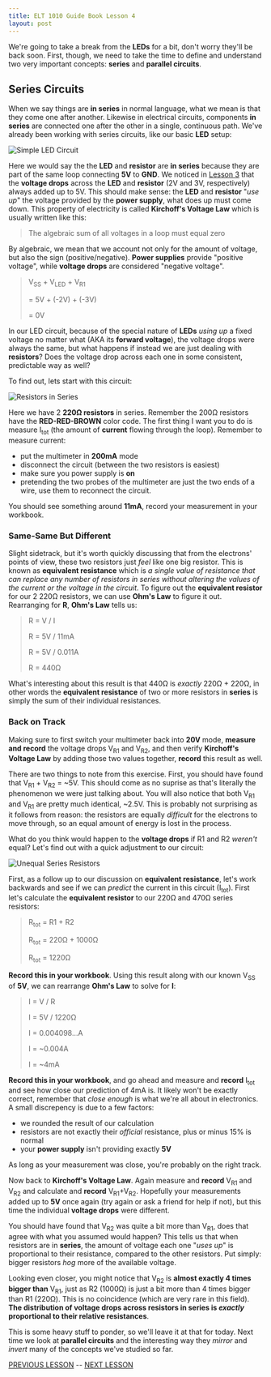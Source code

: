 ```yaml
---
title: ELT 1010 Guide Book Lesson 4
layout: post
---
```


We're going to take a break from the **LEDs** for a bit, don't worry they'll be back soon. First, though, we need to take the time to define and understand two very important concepts: **series** and **parallel circuits**.

## Series Circuits

When we say things are **in series** in normal language, what we mean is that they come one after another. Likewise in electrical circuits, components **in series** are connected one after the other in a single, continuous path. We've already been working with series circuits, like our basic **LED** setup:

![Simple LED Circuit](../images/schematics/circuit3-simpleled.svg)

Here we would say the the **LED** and **resistor** are **in series** because they are part of the same loop connecting **5V** to **GND**. We noticed in [Lesson 3](./ELT1010GuideBook3.md) that the **voltage drops** across the **LED** and **resistor** (2V and 3V, respectively) always added up to 5V. This should make sense: the **LED** and **resistor** "_use up_" the voltage provided by the **power supply**, what does up must come down. This property of electricity is called **Kirchoff's Voltage Law** which is usually written like this:

> The algebraic sum of all voltages in a loop must equal zero

By algebraic, we mean that we account not only for the amount of voltage, but also the sign (positive/negative). **Power supplies** provide "positive voltage", while **voltage drops** are considered "negative voltage".

> V<sub>SS</sub> + V<sub>LED</sub> + V<sub>R1</sub>
>
> = 5V + (-2V) + (-3V)
>
> = 0V

In our LED circuit, because of the special nature of **LEDs** _using up_ a fixed voltage no matter what (AKA its **forward voltage**), the voltage drops were always the same, but what happens if instead we are just dealing with **resistors**? Does the voltage drop across each one in some consistent, predictable way as well?

To find out, lets start with this circuit:

![Resistors in Series](../images/schematics/circuit2a-seriesresistors.svg)

Here we have 2 **220Ω resistors** in series. Remember the 200Ω resistors have the **RED-RED-BROWN** color code. The first thing I want you to do is measure I<sub>tot</sub> (the amount of **current** flowing through the loop). Remember to measure current:

- put the multimeter in **200mA** mode
- disconnect the circuit (between the two resistors is easiest)
- make sure you power supply is **on**
- pretending the two probes of the multimeter are just the two ends of a wire, use them to reconnect the circuit.

You should see something around **11mA**, record your measurement in your workbook.

### Same-Same But Different

Slight sidetrack, but it's worth quickly discussing that from the electrons' points of view, these two resistors just _feel_ like one big resistor. This is known as **equivalent resistance** which is _a single value of resistance that can replace any number of resistors in series without altering the values of the current or the voltage in the circuit_. To figure out the **equivalent resistor** for our 2 220Ω resistors, we can use **Ohm's Law** to figure it out. Rearranging for **R**, **Ohm's Law** tells us:

> R = V / I
>
> R = 5V / 11mA
>
> R = 5V / 0.011A
>
> R = 440Ω

What's interesting about this result is that 440Ω is _exactly_ 220Ω + 220Ω, in other words the **equivalent resistance** of two or more resistors in **series** is simply the sum of their individual resistances.

### Back on Track

Making sure to first switch your multimeter back into **20V** mode, **measure and record** the voltage drops V<sub>R1</sub> and V<sub>R2</sub>, and then verify **Kirchoff's Voltage Law** by adding those two values together, **record** this result as well.

There are two things to note from this exercise. First, you should have found that V<sub>R1</sub> + V<sub>R2</sub> = ~5V. This should come as no suprise as that's literally the phenomenon we were just talking about. You will also notice that both V<sub>R1</sub> and V<sub>R1</sub> are pretty much identical, ~2.5V. This is probably not surprising as it follows from reason: the resistors are equally _difficult_ for the electrons to move through, so an equal amount of energy is lost in the process.

What do you think would happen to the **voltage drops** if R1 and R2 _weren't_ equal? Let's find out with a quick adjustment to our circuit:

![Unequal Series Resistors](../images/schematics/circuit2b-seriesresistors.svg)

First, as a follow up to our discussion on **equivalent resistance**, let's work backwards and see if we can _predict_ the current in this circuit (I<sub>tot</sub>). First let's calculate the **equivalent resistor** to our 220Ω and 470Ω series resistors:

> R<sub>tot</sub> = R1 + R2
>
> R<sub>tot</sub> = 220Ω + 1000Ω
>
> R<sub>tot</sub> = 1220Ω

**Record this in your workbook**. Using this result along with our known V<sub>SS</sub> of **5V**, we can rearrange **Ohm's Law** to solve for **I**:

> I = V / R
>
> I = 5V / 1220Ω
>
> I = 0.004098...A
>
> I = ~0.004A
>
> I = ~4mA

**Record this in your workbook**, and go ahead and measure and **record** I<sub>tot</sub> and see how close our prediction of 4mA is. It likely won't be exactly correct, remember that _close enough_ is what we're all about in electronics. A small discrepency is due to a few factors:

- we rounded the result of our calculation
- resistors are not exactly their _official_ resistance, plus or minus 15% is normal
- your **power supply** isn't providing exactly **5V**

As long as your measurement was close, you're probably on the right track.

Now back to **Kirchoff's Voltage Law**. Again measure and **record** V<sub>R1</sub> and V<sub>R2</sub> and calculate and **record** V<sub>R1</sub>+V<sub>R2</sub>. Hopefully your measurements added up to **5V** once again (try again or ask a friend for help if not), but this time the individual **voltage drops** were different.

You should have found that V<sub>R2</sub> was quite a bit more than V<sub>R1</sub>, does that agree with what you assumed would happen? This tells us that when resistors are in **series**, the amount of voltage each one "_uses up_" is proportional to their resistance, compared to the other resistors. Put simply: bigger resistors _hog_ more of the available voltage.

Looking even closer, you might notice that V<sub>R2</sub> is **almost exactly 4 times bigger than** V<sub>R1</sub>, just as R2 (1000Ω) is just a bit more than 4 times bigger than R1 (220Ω). This is no coincidence (which are very rare in this field). **The distribution of voltage drops across resistors in series is _exactly_ proportional to their relative resistances**.

This is some heavy stuff to ponder, so we'll leave it at that for today. Next time we look at **parallel circuits** and the interesting way they _mirror_ and _invert_ many of the concepts we've studied so far.

[PREVIOUS LESSON](./ELT1010GuideBook3.md) -- [NEXT LESSON](./ELT1010GuideBook5.md)
